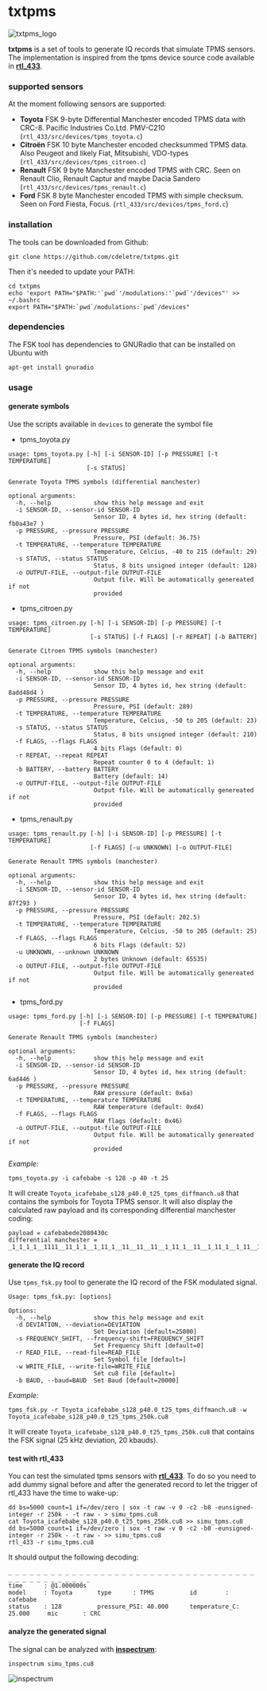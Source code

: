 # txtpms

![txtpms_logo](https://raw.githubusercontent.com/cdeletre/txtpms/master/pics/txtpms_logo.png)

**txtpms** is a set of tools to generate IQ records that simulate TPMS sensors. The implementation is inspired from the tpms device source code available in [**rtl_433**](https://github.com/merbanan/rtl_433).

### supported sensors

At the moment following sensors are supported:

 - **Toyota** FSK 9-byte Differential Manchester encoded TPMS data with CRC-8. Pacific Industries Co.Ltd. PMV-C210 (`rtl_433/src/devices/tpms_toyota.c`)
 - **Citroën** FSK 10 byte Manchester encoded checksummed TPMS data. Also Peugeot and likely Fiat, Mitsubishi, VDO-types (`rtl_433/src/devices/tpms_citroen.c`)
 - **Renault** FSK 9 byte Manchester encoded TPMS with CRC. Seen on Renault Clio, Renault Captur and maybe Dacia Sandero (`rtl_433/src/devices/tpms_renault.c`)
 - **Ford** FSK 8 byte Manchester encoded TPMS with simple checksum. Seen on Ford Fiesta, Focus. (`rtl_433/src/devices/tpms_ford.c`)

### installation

The tools can be downloaded from Github:

	git clone https://github.com/cdeletre/txtpms.git

Then it's needed to update your PATH:

	cd txtpms
	echo 'export PATH="$PATH:'`pwd`'/modulations:'`pwd`'/devices"' >> ~/.bashrc
	export PATH="$PATH:`pwd`/modulations:`pwd`/devices"

### dependencies

The FSK tool has dependencies to GNURadio that can be installed on Ubuntu with

	apt-get install gnuradio

### usage

#### generate symbols

Use the scripts available in `devices` to generate the symbol file

 - tpms_toyota.py

```
usage: tpms_toyota.py [-h] [-i SENSOR-ID] [-p PRESSURE] [-t TEMPERATURE]
                      [-s STATUS]

Generate Toyota TPMS symbols (differential manchester)

optional arguments:
  -h, --help            show this help message and exit
  -i SENSOR-ID, --sensor-id SENSOR-ID
                        Sensor ID, 4 bytes id, hex string (default: fb0a43e7 )
  -p PRESSURE, --pressure PRESSURE
                        Pressure, PSI (default: 36.75)
  -t TEMPERATURE, --temperature TEMPERATURE
                        Temperature, Celcius, -40 to 215 (default: 29)
  -s STATUS, --status STATUS
                        Status, 8 bits unsigned integer (default: 128)
  -o OUTPUT-FILE, --output-file OUTPUT-FILE
                        Output file. Will be automatically genereated if not
                        provided
```

 - tpms_citroen.py

```
usage: tpms_citroen.py [-h] [-i SENSOR-ID] [-p PRESSURE] [-t TEMPERATURE]
                       [-s STATUS] [-f FLAGS] [-r REPEAT] [-b BATTERY]

Generate Citroen TPMS symbols (manchester)

optional arguments:
  -h, --help            show this help message and exit
  -i SENSOR-ID, --sensor-id SENSOR-ID
                        Sensor ID, 4 bytes id, hex string (default: 8add48d4 )
  -p PRESSURE, --pressure PRESSURE
                        Pressure, PSI (default: 289)
  -t TEMPERATURE, --temperature TEMPERATURE
                        Temperature, Celcius, -50 to 205 (default: 23)
  -s STATUS, --status STATUS
                        Status, 8 bits unsigned integer (default: 210)
  -f FLAGS, --flags FLAGS
                        4 bits Flags (default: 0)
  -r REPEAT, --repeat REPEAT
                        Repeat counter 0 to 4 (default: 1)
  -b BATTERY, --battery BATTERY
                        Battery (default: 14)
  -o OUTPUT-FILE, --output-file OUTPUT-FILE
                        Output file. Will be automatically genereated if not
                        provided
```

 - tpms_renault.py

```
usage: tpms_renault.py [-h] [-i SENSOR-ID] [-p PRESSURE] [-t TEMPERATURE]
                       [-f FLAGS] [-u UNKNOWN] [-o OUTPUT-FILE]

Generate Renault TPMS symbols (manchester)

optional arguments:
  -h, --help            show this help message and exit
  -i SENSOR-ID, --sensor-id SENSOR-ID
                        Sensor ID, 4 bytes id, hex string (default: 87f293 )
  -p PRESSURE, --pressure PRESSURE
                        Pressure, PSI (default: 202.5)
  -t TEMPERATURE, --temperature TEMPERATURE
                        Temperature, Celcius, -50 to 205 (default: 25)
  -f FLAGS, --flags FLAGS
                        6 bits Flags (default: 52)
  -u UNKNOWN, --unknown UNKNOWN
                        2 bytes Unknown (default: 65535)
  -o OUTPUT-FILE, --output-file OUTPUT-FILE
                        Output file. Will be automatically genereated if not
                        provided
```

 - tpms_ford.py

```
usage: tpms_ford.py [-h] [-i SENSOR-ID] [-p PRESSURE] [-t TEMPERATURE]
                    [-f FLAGS]

Generate Renault TPMS symbols (manchester)

optional arguments:
  -h, --help            show this help message and exit
  -i SENSOR-ID, --sensor-id SENSOR-ID
                        Sensor ID, 4 bytes id, hex string (default: 6ad446 )
  -p PRESSURE, --pressure PRESSURE
                        RAW pressure (default: 0x6a)
  -t TEMPERATURE, --temperature TEMPERATURE
                        RAW temperature (default: 0xd4)
  -f FLAGS, --flags FLAGS
                        RAW flags (default: 0x46)
  -o OUTPUT-FILE, --output-file OUTPUT-FILE
                        Output file. Will be automatically genereated if not
                        provided
```

_Example:_

	tpms_toyota.py -i cafebabe -s 128 -p 40 -t 25

It will create `Toyota_icafebabe_s128_p40.0_t25_tpms_diffmanch.u8` that contains the symbols for Toyota TPMS sensor.  It will also display the calculated raw payload and its corresponding differential manchester coding:


	payload = cafebabede2080430c
	differential manchester = _1_1_1_1__1111__11_1_1__1_11_1__11__11__11__1_11_1__11__1_11_1__1_11__11__11_1__11_1__11__11_1_1_1__1_1_1_1_1_11_1_1_1_1_1_1_1_1__1_1_1_1_11__1_1_1_1_11__1_1_111

#### generate the IQ record

Use `tpms_fsk.py` tool to generate the IQ record of the FSK modulated signal.

```
Usage: tpms_fsk.py: [options]

Options:
  -h, --help            show this help message and exit
  -d DEVIATION, --deviation=DEVIATION
                        Set Deviation [default=25000]
  -s FREQUENCY_SHIFT, --frequency-shift=FREQUENCY_SHIFT
                        Set Frequency Shift [default=0]
  -r READ_FILE, --read-file=READ_FILE
                        Set Symbol file [default=]
  -w WRITE_FILE, --write-file=WRITE_FILE
                        Set cu8 file [default=]
  -b BAUD, --baud=BAUD  Set Baud [default=20000]

```

_Example:_

	tpms_fsk.py -r Toyota_icafebabe_s128_p40.0_t25_tpms_diffmanch.u8 -w Toyota_icafebabe_s128_p40.0_t25_tpms_250k.cu8

It will create `Toyota_icafebabe_s128_p40.0_t25_tpms_250k.cu8` that contains the FSK signal (25 kHz deviation, 20 kbauds).

#### test with rtl\_433

You can test the simulated tpms sensors with [**rtl_433**](https://github.com/merbanan/rtl_433). To do so you need to add dummy signal before and after the generated record to let the trigger of rtl\_433 have the time to wake-up:

	dd bs=5000 count=1 if=/dev/zero | sox -t raw -v 0 -c2 -b8 -eunsigned-integer -r 250k - -t raw - > simu_tpms.cu8
	cat Toyota_icafebabe_s128_p40.0_t25_tpms_250k.cu8 >> simu_tpms.cu8
	dd bs=5000 count=1 if=/dev/zero | sox -t raw -v 0 -c2 -b8 -eunsigned-integer -r 250k - -t raw - >> simu_tpms.cu8
	rtl_433 -r simu_tpms.cu8

It should output the following decoding:

	_ _ _ _ _ _ _ _ _ _ _ _ _ _ _ _ _ _ _ _ _ _ _ _ _ _ _ _ _ _ _ _ _ _ _ _ _ _ _ _ _ _ _ _ _ _ _
	time      : @1.000000s
	model     : Toyota       type      : TPMS          id        : cafebabe
	status    : 128          pressure_PSI: 40.000      temperature_C: 25.000     mic       : CRC

#### analyze the generated signal

The signal can be analyzed with [**inspectrum**](https://github.com/miek/inspectrum):

	inspectrum simu_tpms.cu8

![inspectrum](https://raw.githubusercontent.com/cdeletre/txtpms/master/pics/inspectrum.png)